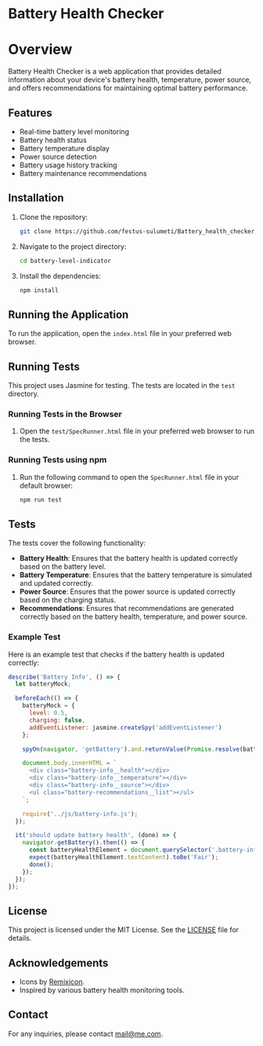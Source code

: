 # Battery Health Checker

# Overview

Battery Health Checker is a web application that provides detailed information about your device's battery health, temperature, power source, and offers recommendations for maintaining optimal battery performance.

## Features

- Real-time battery level monitoring
- Battery health status
- Battery temperature display
- Power source detection
- Battery usage history tracking
- Battery maintenance recommendations

## Installation

1. Clone the repository:
    ```sh
    git clone https://github.com/festus-sulumeti/Battery_health_checker.git
    ```
2. Navigate to the project directory:
    ```sh
    cd battery-level-indicator
    ```
3. Install the dependencies:
    ```sh
    npm install
    ```

## Running the Application

To run the application, open the `index.html` file in your preferred web browser.

## Running Tests

This project uses Jasmine for testing. The tests are located in the `test` directory.

### Running Tests in the Browser

1. Open the `test/SpecRunner.html` file in your preferred web browser to run the tests.

### Running Tests using npm

1. Run the following command to open the `SpecRunner.html` file in your default browser:
    ```sh
    npm run test
    ```

## Tests

The tests cover the following functionality:

- **Battery Health**: Ensures that the battery health is updated correctly based on the battery level.
- **Battery Temperature**: Ensures that the battery temperature is simulated and updated correctly.
- **Power Source**: Ensures that the power source is updated correctly based on the charging status.
- **Recommendations**: Ensures that recommendations are generated correctly based on the battery health, temperature, and power source.

### Example Test

Here is an example test that checks if the battery health is updated correctly:

```javascript
describe('Battery Info', () => {
  let batteryMock;

  beforeEach(() => {
    batteryMock = {
      level: 0.5,
      charging: false,
      addEventListener: jasmine.createSpy('addEventListener')
    };

    spyOn(navigator, 'getBattery').and.returnValue(Promise.resolve(batteryMock));

    document.body.innerHTML = `
      <div class="battery-info__health"></div>
      <div class="battery-info__temperature"></div>
      <div class="battery-info__source"></div>
      <ul class="battery-recommendations__list"></ul>
    `;

    require('../js/battery-info.js');
  });

  it('should update battery health', (done) => {
    navigator.getBattery().then(() => {
      const batteryHealthElement = document.querySelector('.battery-info__health');
      expect(batteryHealthElement.textContent).toBe('Fair');
      done();
    });
  });
});
```

## License
This project is licensed under the MIT License. See the [LICENSE](LICENSE) file for details.

## Acknowledgements
- Icons by [Remixicon](https://remixicon.com/).
- Inspired by various battery health monitoring tools.

## Contact
For any inquiries, please contact [mail@me.com](mailto:mails@me.com).
